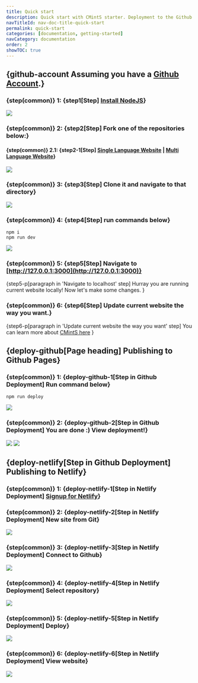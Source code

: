 ```yaml
---
title: Quick start
description: Quick start with CMintS starter. Deployment to the Github Page and Netlify.
navTitleId: nav-doc-title-quick-start
permalink: quick-start
categories: [documentation, getting-started]
navCategory: documentation
order: 2
showTOC: true
---
```


## {github-account Assuming you have a [Github Account](https://github.com/).}

### {step(common)} 1: {step1[Step] [Install NodeJS](https://nodejs.org/en/)}
<img src="/images/steps/nodejs.png">

### {step(common)} 2: {step2[Step] Fork one of the repositories below:}

#### {step(common)} 2.1: {step2-1[Step] [Single Language Website](https://github.com/cmints/single-lang-starter) | [Multi Language Website](https://github.com/cmints/multi-lang-starter)}

<img src="/images/steps/github-fork.png">

### {step(common)} 3: {step3[Step] Clone it and navigate to that directory}
<img src="/images/steps/github-clone.png">

### {step(common)} 4: {step4[Step] run commands below}
```
npm i
npm run dev
```

<img src="/images/steps/run-dev.png">

### {step(common)} 5: {step5[Step] Navigate to [http://127.0.0.1:3000](http://127.0.0.1:3000)}
{step5-p[paragraph in 'Navigate to localhost' step]
Hurray you are running current website locally! Now let's make some changes.
}

### {step(common)} 6: {step6[Step] Update current website the way you want.}
{step6-p[paragraph in 'Update current website the way you want' step]
You can learn more about [CMintS here](https://cmints.io/)
}

## {deploy-github[Page heading] Publishing to <fix>Github</fix> Pages}

### {step(common)} 1: {deploy-github-1[Step in Github Deployment] Run command below}
```
npm run deploy
```

<img src="/images/steps/run-deploy.png">

### {step(common)} 2: {deploy-github-2[Step in Github Deployment] You are done :) View deployment!}

<img src="/images/steps/github-env.png">

<img src="/images/steps/github-view.png">

## {deploy-netlify[Step in Github Deployment] Publishing to Netlify}

### {step(common)} 1: {deploy-netlify-1[Step in Netlify Deployment] [Signup for Netlify](https://app.netlify.com/signup)}

### {step(common)} 2: {deploy-netlify-2[Step in Netlify Deployment] New site from Git}

<img src="/images/steps/netlify-new.png">

### {step(common)} 3: {deploy-netlify-3[Step in Netlify Deployment] Connect to Github}

<img src="/images/steps/netlify-github.png">

### {step(common)} 4: {deploy-netlify-4[Step in Netlify Deployment] Select repository}

<img src="/images/steps/netlify-repo.png">

### {step(common)} 5: {deploy-netlify-5[Step in Netlify Deployment] Deploy}

<img src="/images/steps/netlify-deploy.png">

### {step(common)} 6: {deploy-netlify-6[Step in Netlify Deployment] View website}

<img src="/images/steps/netlify-view.png">
